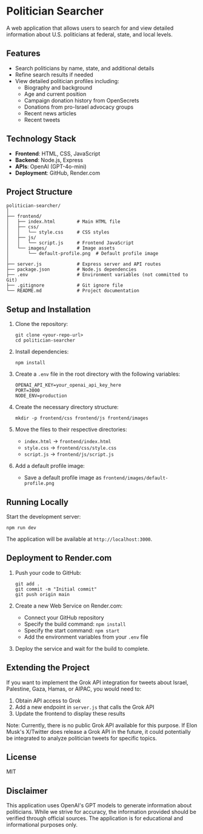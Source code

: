 # Politician Searcher

A web application that allows users to search for and view detailed information about U.S. politicians at federal, state, and local levels.

## Features

- Search politicians by name, state, and additional details
- Refine search results if needed
- View detailed politician profiles including:
  - Biography and background
  - Age and current position
  - Campaign donation history from OpenSecrets
  - Donations from pro-Israel advocacy groups
  - Recent news articles
  - Recent tweets

## Technology Stack

- **Frontend**: HTML, CSS, JavaScript
- **Backend**: Node.js, Express
- **APIs**: OpenAI (GPT-4o-mini)
- **Deployment**: GitHub, Render.com

## Project Structure

```
politician-searcher/
│
├── frontend/
│   ├── index.html        # Main HTML file
│   ├── css/
│   │   └── style.css     # CSS styles
│   ├── js/
│   │   └── script.js     # Frontend JavaScript
│   └── images/           # Image assets
│       └── default-profile.png  # Default profile image
│
├── server.js             # Express server and API routes
├── package.json          # Node.js dependencies
├── .env                  # Environment variables (not committed to Git)
├── .gitignore            # Git ignore file
└── README.md             # Project documentation
```

## Setup and Installation

1. Clone the repository:
   ```
   git clone <your-repo-url>
   cd politician-searcher
   ```

2. Install dependencies:
   ```
   npm install
   ```

3. Create a `.env` file in the root directory with the following variables:
   ```
   OPENAI_API_KEY=your_openai_api_key_here
   PORT=3000
   NODE_ENV=production
   ```

4. Create the necessary directory structure:
   ```
   mkdir -p frontend/css frontend/js frontend/images
   ```

5. Move the files to their respective directories:
   - `index.html` → `frontend/index.html`
   - `style.css` → `frontend/css/style.css`
   - `script.js` → `frontend/js/script.js`

6. Add a default profile image:
   - Save a default profile image as `frontend/images/default-profile.png`

## Running Locally

Start the development server:

```
npm run dev
```

The application will be available at `http://localhost:3000`.

## Deployment to Render.com

1. Push your code to GitHub:
   ```
   git add .
   git commit -m "Initial commit"
   git push origin main
   ```

2. Create a new Web Service on Render.com:
   - Connect your GitHub repository
   - Specify the build command: `npm install`
   - Specify the start command: `npm start`
   - Add the environment variables from your `.env` file

3. Deploy the service and wait for the build to complete.

## Extending the Project

If you want to implement the Grok API integration for tweets about Israel, Palestine, Gaza, Hamas, or AIPAC, you would need to:

1. Obtain API access to Grok
2. Add a new endpoint in `server.js` that calls the Grok API
3. Update the frontend to display these results

Note: Currently, there is no public Grok API available for this purpose. If Elon Musk's X/Twitter does release a Grok API in the future, it could potentially be integrated to analyze politician tweets for specific topics.

## License

MIT

## Disclaimer

This application uses OpenAI's GPT models to generate information about politicians. While we strive for accuracy, the information provided should be verified through official sources. The application is for educational and informational purposes only.
